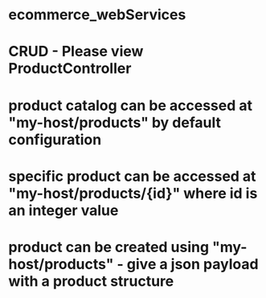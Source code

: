 ﻿# ecommerce_webServices
# CRUD - Please view ProductController
# product catalog can be accessed at "my-host/products" by default configuration
# specific product can be accessed at "my-host/products/{id}" where id is an integer value
# product can be created using "my-host/products" - give a json payload with a product structure
